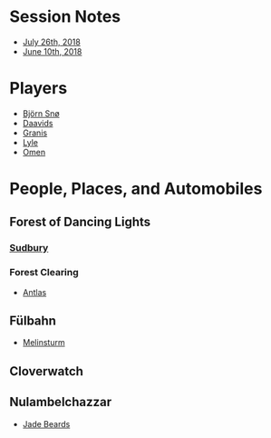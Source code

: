 <!-- TITLE: An Adventure -->
<!-- SUBTITLE: Sometimes an adventure needs notes -->

# Session Notes

- [July 26th, 2018](/session-notes/20180726)
- [June 10th, 2018](/session-notes/20180610)


# Players

- [Björn Snø](/players/bjorn-sno)
- [Daavids](/players/daavids)
- [Granis](/players/granis)
- [Lyle](/players/lyle)
- [Omen](/players/omen)


# People, Places, and Automobiles

## Forest of Dancing Lights

### [Sudbury](/places/sudbury)

### Forest Clearing

- [Antlas](/people/antlas)

## Fülbahn

- [Melinsturm](/people/melinsturm)

## Cloverwatch

## Nulambelchazzar

- [Jade Beards](/people/jade-beards)
